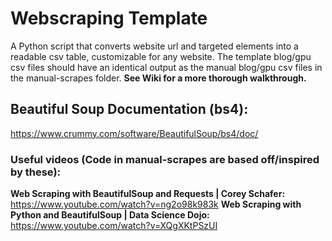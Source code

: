 # Webscraping Template
A Python script that converts website url and targeted elements into a readable csv table, customizable for any website. The template blog/gpu csv files should have an identical output as the manual blog/gpu csv files in the manual-scrapes folder. **See Wiki for a more thorough walkthrough.**

## Beautiful Soup Documentation (bs4):
https://www.crummy.com/software/BeautifulSoup/bs4/doc/

### Useful videos (Code in manual-scrapes are based off/inspired by these):
**Web Scraping with BeautifulSoup and Requests | Corey Schafer:** https://www.youtube.com/watch?v=ng2o98k983k
**Web Scraping with Python and BeautifulSoup | Data Science Dojo:** https://www.youtube.com/watch?v=XQgXKtPSzUI
